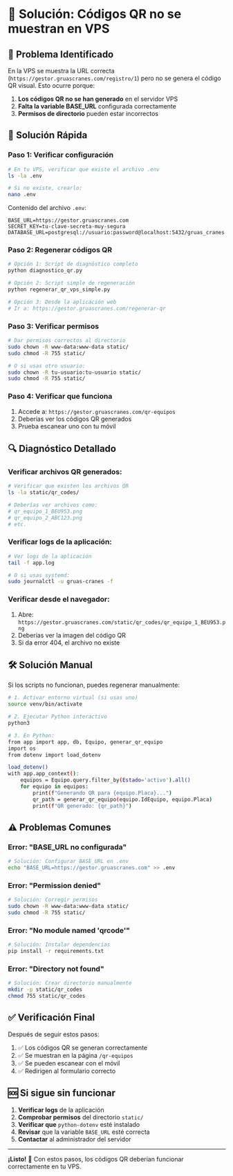 # 🔧 Solución: Códigos QR no se muestran en VPS

## 🎯 **Problema Identificado**

En la VPS se muestra la URL correcta (`https://gestor.gruascranes.com/registro/1`) pero no se genera el código QR visual. Esto ocurre porque:

1. **Los códigos QR no se han generado** en el servidor VPS
2. **Falta la variable BASE_URL** configurada correctamente
3. **Permisos de directorio** pueden estar incorrectos

## 🚀 **Solución Rápida**

### **Paso 1: Verificar configuración**

```bash
# En tu VPS, verificar que existe el archivo .env
ls -la .env

# Si no existe, crearlo:
nano .env
```

Contenido del archivo `.env`:
```env
BASE_URL=https://gestor.gruascranes.com
SECRET_KEY=tu-clave-secreta-muy-segura
DATABASE_URL=postgresql://usuario:password@localhost:5432/gruas_cranes
```

### **Paso 2: Regenerar códigos QR**

```bash
# Opción 1: Script de diagnóstico completo
python diagnostico_qr.py

# Opción 2: Script simple de regeneración
python regenerar_qr_vps_simple.py

# Opción 3: Desde la aplicación web
# Ir a: https://gestor.gruascranes.com/regenerar-qr
```

### **Paso 3: Verificar permisos**

```bash
# Dar permisos correctos al directorio
sudo chown -R www-data:www-data static/
sudo chmod -R 755 static/

# O si usas otro usuario:
sudo chown -R tu-usuario:tu-usuario static/
sudo chmod -R 755 static/
```

### **Paso 4: Verificar que funciona**

1. Accede a: `https://gestor.gruascranes.com/qr-equipos`
2. Deberías ver los códigos QR generados
3. Prueba escanear uno con tu móvil

## 🔍 **Diagnóstico Detallado**

### **Verificar archivos QR generados:**

```bash
# Verificar que existen los archivos QR
ls -la static/qr_codes/

# Deberías ver archivos como:
# qr_equipo_1_BEU953.png
# qr_equipo_2_ABC123.png
# etc.
```

### **Verificar logs de la aplicación:**

```bash
# Ver logs de la aplicación
tail -f app.log

# O si usas systemd:
sudo journalctl -u gruas-cranes -f
```

### **Verificar desde el navegador:**

1. Abre: `https://gestor.gruascranes.com/static/qr_codes/qr_equipo_1_BEU953.png`
2. Deberías ver la imagen del código QR
3. Si da error 404, el archivo no existe

## 🛠️ **Solución Manual**

Si los scripts no funcionan, puedes regenerar manualmente:

```bash
# 1. Activar entorno virtual (si usas uno)
source venv/bin/activate

# 2. Ejecutar Python interactivo
python3

# 3. En Python:
from app import app, db, Equipo, generar_qr_equipo
import os
from dotenv import load_dotenv

load_dotenv()
with app.app_context():
    equipos = Equipo.query.filter_by(Estado='activo').all()
    for equipo in equipos:
        print(f"Generando QR para {equipo.Placa}...")
        qr_path = generar_qr_equipo(equipo.IdEquipo, equipo.Placa)
        print(f"QR generado: {qr_path}")
```

## ⚠️ **Problemas Comunes**

### **Error: "BASE_URL no configurada"**
```bash
# Solución: Configurar BASE_URL en .env
echo "BASE_URL=https://gestor.gruascranes.com" >> .env
```

### **Error: "Permission denied"**
```bash
# Solución: Corregir permisos
sudo chown -R www-data:www-data static/
sudo chmod -R 755 static/
```

### **Error: "No module named 'qrcode'"**
```bash
# Solución: Instalar dependencias
pip install -r requirements.txt
```

### **Error: "Directory not found"**
```bash
# Solución: Crear directorio manualmente
mkdir -p static/qr_codes
chmod 755 static/qr_codes
```

## ✅ **Verificación Final**

Después de seguir estos pasos:

1. ✅ Los códigos QR se generan correctamente
2. ✅ Se muestran en la página `/qr-equipos`
3. ✅ Se pueden escanear con el móvil
4. ✅ Redirigen al formulario correcto

## 🆘 **Si sigue sin funcionar**

1. **Verificar logs** de la aplicación
2. **Comprobar permisos** del directorio `static/`
3. **Verificar que** `python-dotenv` esté instalado
4. **Revisar** que la variable `BASE_URL` esté correcta
5. **Contactar** al administrador del servidor

---

**¡Listo!** 🎉 Con estos pasos, los códigos QR deberían funcionar correctamente en tu VPS.
